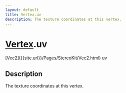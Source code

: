 ```yaml
---
layout: default
title: Vertex.uv
description: The texture coordinates at this vertex.
---
```

# [Vertex]({{site.url}}/Pages/StereoKit/Vertex.html).uv

<div class='signature' markdown='1'>
[Vec2]({{site.url}}/Pages/StereoKit/Vec2.html) uv
</div>

## Description
The texture coordinates at this vertex.

